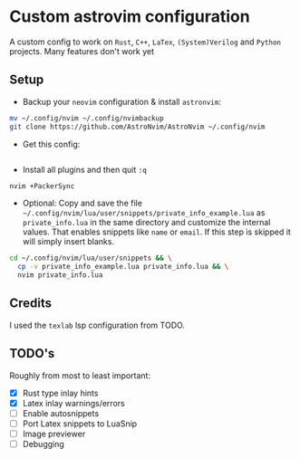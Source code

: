 # Custom astrovim configuration

A custom config to work on `Rust`, `C++`, `LaTex`, `(System)Verilog` and `Python`
projects. Many features don't work yet

## Setup

- Backup your `neovim` configuration & install `astronvim`:

```sh
mv ~/.config/nvim ~/.config/nvimbackup
git clone https://github.com/AstroNvim/AstroNvim ~/.config/nvim
```

- Get this config:

```sh
```

- Install all plugins and then quit `:q`

```sh
nvim +PackerSync
```

- Optional: Copy and save the file `~/.config/nvim/lua/user/snippets/private_info_example.lua`
  as `private_info.lua` in the same directory and customize the internal values. That enables
  snippets like `name` or `email`. If this step is skipped it will simply insert blanks.

```sh
cd ~/.config/nvim/lua/user/snippets && \
  cp -v private_info_example.lua private_info.lua && \
  nvim private_info.lua
```

## Credits

I used the `texlab` lsp configuration from TODO.

## TODO's

Roughly from most to least important:

-[X] Rust type inlay hints
-[X] Latex inlay warnings/errors
-[ ] Enable autosnippets
-[ ] Port Latex snippets to LuaSnip
-[ ] Image previewer
-[ ] Debugging
